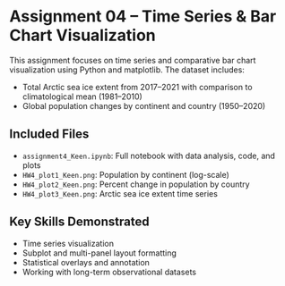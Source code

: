 # Assignment 04 – Time Series & Bar Chart Visualization

This assignment focuses on time series and comparative bar chart visualization using Python and matplotlib. The dataset includes:

- Total Arctic sea ice extent from 2017–2021 with comparison to climatological mean (1981–2010)
- Global population changes by continent and country (1950–2020)

## Included Files
- `assignment4_Keen.ipynb`: Full notebook with data analysis, code, and plots
- `HW4_plot1_Keen.png`: Population by continent (log-scale)
- `HW4_plot2_Keen.png`: Percent change in population by country
- `HW4_plot3_Keen.png`: Arctic sea ice extent time series

## Key Skills Demonstrated
- Time series visualization
- Subplot and multi-panel layout formatting
- Statistical overlays and annotation
- Working with long-term observational datasets

